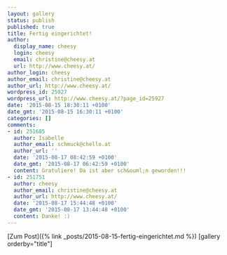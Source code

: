 ```yaml
---
layout: gallery
status: publish
published: true
title: Fertig eingerichtet!
author:
  display_name: cheesy
  login: cheesy
  email: christine@cheesy.at
  url: http://www.cheesy.at/
author_login: cheesy
author_email: christine@cheesy.at
author_url: http://www.cheesy.at/
wordpress_id: 25927
wordpress_url: http://www.cheesy.at/?page_id=25927
date: '2015-08-15 18:30:11 +0100'
date_gmt: '2015-08-15 16:30:11 +0100'
categories: []
comments:
- id: 251685
  author: Isabelle
  author_email: schmuck@chello.at
  author_url: ''
  date: '2015-08-17 08:42:59 +0100'
  date_gmt: '2015-08-17 06:42:59 +0100'
  content: Gratuliere! Da ist aber sch&ouml;n geworden!!!
- id: 251751
  author: cheesy
  author_email: christine@cheesy.at
  author_url: http://www.cheesy.at/
  date: '2015-08-17 15:44:48 +0100'
  date_gmt: '2015-08-17 13:44:48 +0100'
  content: Danke! :)
---
```


[Zum Post]({% link _posts/2015-08-15-fertig-eingerichtet.md %})
[gallery orderby="title"]
